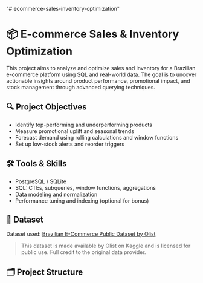 "# ecommerce-sales-inventory-optimization" 
# 📦 E-commerce Sales & Inventory Optimization

This project aims to analyze and optimize sales and inventory for a Brazilian e-commerce platform using SQL and real-world data. The goal is to uncover actionable insights around product performance, promotional impact, and stock management through advanced querying techniques.

## 🔍 Project Objectives

- Identify top-performing and underperforming products
- Measure promotional uplift and seasonal trends
- Forecast demand using rolling calculations and window functions
- Set up low-stock alerts and reorder triggers

## 🛠️ Tools & Skills

- PostgreSQL / SQLite
- SQL: CTEs, subqueries, window functions, aggregations
- Data modeling and normalization
- Performance tuning and indexing (optional for bonus)

## 📂 Dataset

Dataset used: [Brazilian E-Commerce Public Dataset by Olist](https://www.kaggle.com/datasets/olistbr/brazilian-ecommerce)

> This dataset is made available by Olist on Kaggle and is licensed for public use. Full credit to the original data provider.

## 🗂️ Project Structure

